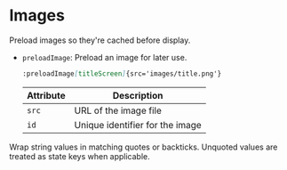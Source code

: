 # Images

Preload images so they're cached before display.

- `preloadImage`: Preload an image for later use.

  ```md
  :preloadImage[titleScreen]{src='images/title.png'}
  ```

  | Attribute | Description                     |
  | --------- | ------------------------------- |
  | `src`     | URL of the image file           |
  | `id`      | Unique identifier for the image |

Wrap string values in matching quotes or backticks. Unquoted values are treated as state keys when applicable.
